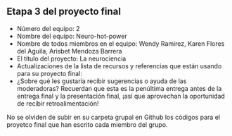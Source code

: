 ## Etapa 3 del proyecto final

- Número del equipo: 2
- Nombre del equipo: Neuro-hot-power
- Nombre de todos miembros en el equipo: Wendy Ramirez, Karen Flores del Aguila, Arisbet Mendoza Barrera
- El título del proyecto: La neurociencia
- Actualizaciones de la lista de recursos y referencias que están usando para su proyecto final:
- ¿Sobre qué les gustaría recibir sugerencias o ayuda de las moderadoras? Recuerdan que esta es la penúltima entrega antes de la entrega final y la presentación final, ¡así que aprovechan la oportunidad de recibir retroalimentación!

No se olviden de subir en su carpeta grupal en Github los códigos para el proyetco final que han escrito cada miembro del grupo.
